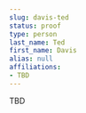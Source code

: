 ```yaml
---
slug: davis-ted
status: proof
type: person
last_name: Ted
first_name: Davis
alias: null
affiliations:
- TBD
---
```


TBD

